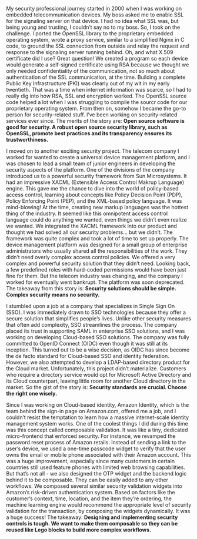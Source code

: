 My security professional journey started in 2000 when I was working on embedded telecommunication devices. My boss asked me to enable SSL for the signaling server on that device. I had no idea what SSL was, but being young and trusting, I couldn’t say no to my boss. So, I took on the challenge. I ported the OpenSSL library to the proprietary embedded operating system, wrote a proxy service, similar to a simplified Nginx in C code, to ground the SSL connection from outside and relay the request and response to the signaling server running behind. Oh, and what X.509 certificate did I use? Great question! We created a program so each device would generate a self-signed certificate using RSA because we thought we only needed confidentiality of the communication, not so much about authentication of the SSL communication, at the time. Building a complete Public Key Infrastructure (PKI) was clearly out of my wit in my early twentieth. That was a time when internet information was scarce, so I had to really dig into how RSA, SSL and encryption worked. The OpenSSL source code helped a lot when I was struggling to compile the sourcr code for our proprietary operating system. From then on, somehow I became the go-to person for security-related stuff. I’ve been working on security-related services ever since. The merits of the story are: **Open source software is good for security. A robust open source security library, such as OpenSSL, promote best practices and its transparency ensures its trustworthiness.**

I moved on to another exciting security project. The telecom company I worked for wanted to create a universal device management platform, and I was chosen to lead a small team of junior engineers in developing the security aspects of the platform. One of the divisions of the company introduced us to a powerful security framework from Sun Microsystems. It had an impressive XACML (Extensible Access Control Makrup Language) engine. This gave me the chance to dive into the world of policy-based access control, learning about concepts like Policy Decision Point (PDP), Policy Enforcing Point (PEP), and the XML-based policy language. It was mind-blowing! At the time, creating new markup languages was the hottest thing of the industry. It seemed like this omnipotent access control language could do anything we wanted, even things we didn’t even realize we wanted. We integrated the XACML framework into our product and thought we had solved all our security problems… but we didn’t. The framework was quite complex and took a lot of time to set up properly. The device management platform was designed for a small group of enterprise administrators who usually shared all the responsibilities of the work. They didn’t need overly complex access control policies. We offered a very complex and powerful security solution that they didn’t need. Looking back, a few predefined roles with hard-coded permissions would have been just fine for them. But the telecom industry was changing, and the company I worked for eventually went bankrupt. The platform was soon deprecated. The takeaway from this story is: **Security solutions should be simple. Complex security means no security.**

I stumbled upon a job at a company that specializes in Single Sign On (SSO). I was immediately drawn to SSO technologies because they offer a secure solution that simplifies people’s lives. Unlike other security measures that often add complexity, SSO streamlines the process. The company placed its trust in supporting SAML in enterprise SSO solutions, and I was working on developing Cloud-based SSO solutions. The company was fully committed to OpenID Connect (OIDC) even though it was still at its inception. This turned out to be a wise decision, as OIDC has since become the de facto standard for Cloud-based SSO and identity federation. However, we also attempted to develop a LDAP-based directory product for the Cloud market. Unfortunately, this project didn’t materialize. Customers who require a directory service would opt for Microsoft Active Directory and its Cloud counterpart, leaving little room for another Cloud directory in the market. So the gist of the story is: **Security standards are crucial. Choose the right one wisely.**

Since I was working on Cloud-based identity, Amazon Identity, which is the team behind the sign-in page on Amazon.com, offered me a job, and I couldn’t resist the temptation to learn how a massive internet-scale identity management system works. One of the coolest things I did during this time was this concept called composable validation. It was like a tiny, dedicated micro-frontend that enforced security. For instance, we revamped the password reset process of Amazon retails. Instead of sending a link to the user’s device, we used a one-time passcode widget to verify that the user owns the email or mobile phone associated with their Amazon account. This was a huge improvement, especially since many customers in certain countries still used feature phones with limited web browsing capabilities. But that’s not all - we also designed the OTP widget and the backend logic behind it to be composable. They can be easily added to any other workflows. We composed several similar security validation widgets into Amazon’s risk-driven authentication system. Based on factors like the customer’s context, time, location, and the item they’re ordering, the machine learning engine would recommend the appropriate level of security validation for the transaction, by composing the widgets dynamically. It was a huge success! The takeaway: **Designing and implementing security controls is tough. We want to make them composable so they can be reused like Lego blocks to build more complex workflows.**